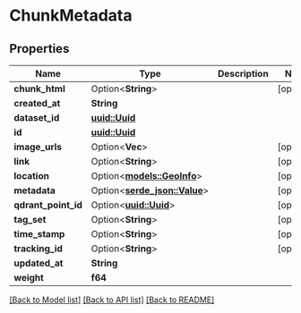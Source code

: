# ChunkMetadata

## Properties

Name | Type | Description | Notes
------------ | ------------- | ------------- | -------------
**chunk_html** | Option<**String**> |  | [optional]
**created_at** | **String** |  | 
**dataset_id** | [**uuid::Uuid**](uuid::Uuid.md) |  | 
**id** | [**uuid::Uuid**](uuid::Uuid.md) |  | 
**image_urls** | Option<**Vec<String>**> |  | [optional]
**link** | Option<**String**> |  | [optional]
**location** | Option<[**models::GeoInfo**](GeoInfo.md)> |  | [optional]
**metadata** | Option<[**serde_json::Value**](.md)> |  | [optional]
**qdrant_point_id** | Option<[**uuid::Uuid**](uuid::Uuid.md)> |  | [optional]
**tag_set** | Option<**String**> |  | [optional]
**time_stamp** | Option<**String**> |  | [optional]
**tracking_id** | Option<**String**> |  | [optional]
**updated_at** | **String** |  | 
**weight** | **f64** |  | 

[[Back to Model list]](../README.md#documentation-for-models) [[Back to API list]](../README.md#documentation-for-api-endpoints) [[Back to README]](../README.md)


